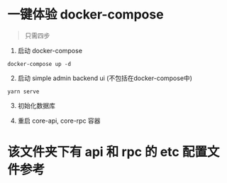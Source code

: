 # 一键体验 docker-compose

> 只需四步

1. 启动 docker-compose

```shell
docker-compose up -d
```

2. 启动 simple admin backend ui (不包括在docker-compose中)

```shell
yarn serve
```

3. 初始化数据库

4. 重启 core-api, core-rpc 容器

# 该文件夹下有 api 和 rpc 的 etc 配置文件参考


